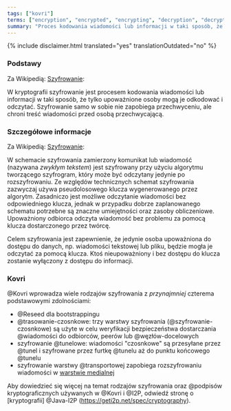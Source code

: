 ```yaml
---
tags: ["kovri"]
terms: ["encryption", "encrypted", "encrypting", "decryption", "decrypted", "decrypting", "szyfrowanie", "szyfrowania", "szyfrowaniu", "zaszyfrowany", "zaszyfrowana", "zaszyfrowanej", "zaszyfrowanemu", "zaszyfrowaną", "zaszyfrowanego", "odszyfrowanie", "rozszyfrowanie", "odszyfrowana", "odszyfrowany", "odszyfrowanej", "odszyfrowanego", "odszyfrowanemu", "odszyfrowaną", "rozszyfrowana", "rozszyfrowany", "rozszyfrowanego", "rozszyfrowanemu", "rozszyfrowanej", "rozszyfrowaną", "szyfrowań"]
summary: "Proces kodowania wiadomości lub informacji w taki sposób, że tylko upoważnione osoby mogą je odkodować i odczytać."
---
```


{% include disclaimer.html translated="yes" translationOutdated="no" %}
### Podstawy

Za Wikipedią: [Szyfrowanie](https://en.wikipedia.org/wiki/Encryption):

>
W kryptografii szyfrowanie jest procesem kodowania wiadomości lub informacji w taki sposób, że tylko upoważnione osoby mogą je odkodować i odczytać. Szyfrowanie samo w sobie nie zapobiega przechwyceniu, ale chroni treść wiadomości przed osobą przechwycającą.

### Szczegółowe informacje

Za Wikipedią: [Szyfrowanie](https://en.wikipedia.org/wiki/Encryption):

>
W schemacie szyfrowania zamierzony komunikat lub wiadomość (nazywana *zwykłym tekstem*) jest szyfrowany przy użyciu algorytmu tworzącego szyfrogram, który może być odczytany jedynie po rozszyfrowaniu. Ze względów technicznych schemat szyfrowania zazwyczaj używa
pseudolosowego klucza wygenerowanego przez algorytm. Zasadniczo jest możliwe odczytanie wiadomości bez odpowiedniego klucza, jednak w przypadku dobrze zaplanowanego schematu potrzebne są znaczne umiejętności oraz zasoby obliczeniowe. Upoważniony odbiorca odczyta wiadomość bez problemu za pomocą klucza dostarczonego przez twórcę.

>
Celem szyfrowania jest zapewnienie, że jedynie osoba upoważniona do dostępu do danych, np. wiadomości tekstowej lub pliku, będzie mogła je odczytać za pomocą klucza. Ktoś nieupoważniony i bez dostępu do klucza zostanie wyłączony z dostępu do informacji.

### Kovri

@Kovri wprowadza wiele rodzajów szyfrowania z *przynajmniej* czterema podstawowymi zdolnościami:

- @Reseed dla bootstrappingu
- @trasowanie-czosnkowe: trzy warstwy szyfrowania (@szyfrowanie-czosnkowe) są użyte w celu weryfikacji bezpieczeństwa dostarczania @wiadomości do odbiorców, peerów lub @węzłów-docelowych
- szyfrowanie @tunelowe: wiadomości "czosnkowe" są przesyłane przez @tunel i szyfrowane przez furtkę @tunelu aż do punktu końcowego @tunelu
- szyfrowanie warstwy @transportowej zapobiega rozszyfrowaniu wiadomości w [warstwie medialnej](https://en.wikipedia.org/wiki/OSI_model)

Aby dowiedzieć się więcej na temat rodzajów szyfrowania oraz @podpisów kryptograficznych używanych w @Kovri i @I2P, odwiedź stronę o  [kryptografii] @Java-I2P (https://geti2p.net/spec/cryptography).
